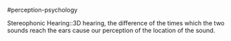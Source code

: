 #perception-psychology 

Stereophonic Hearing::3D hearing, the difference of the times which the two sounds reach the ears cause our perception of the location of the sound. 